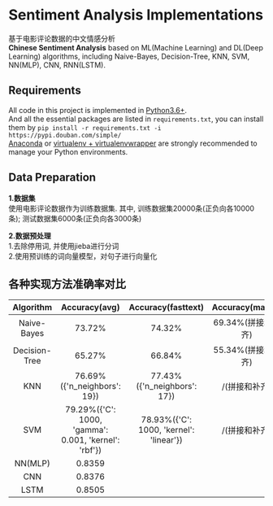 # Sentiment Analysis Implementations
基于电影评论数据的中文情感分析  
**Chinese Sentiment Analysis** based on ML(Machine Learning) and DL(Deep Learning) algorithms, including Naive-Bayes, Decision-Tree, KNN, SVM, NN(MLP), CNN, RNN(LSTM).  

## Requirements
All code in this project is implemented in [Python3.6+](https://www.python.org/downloads/).  
And all the essential packages are listed in `requirements.txt`, you can install them by `pip install -r requirements.txt -i https://pypi.douban.com/simple/`  
[Anaconda](https://docs.anaconda.com/anaconda/) or [virtualenv + virtualenvwrapper](http://www.jianshu.com/p/44ab75fbaef2) are strongly recommended to manage your Python environments.

## Data Preparation
**1.数据集**  
使用电影评论数据作为训练数据集. 其中, 训练数据集20000条(正负向各10000条); 测试数据集6000条(正负向各3000条)  

**2.数据预处理**  
1.去除停用词, 并使用jieba进行分词  
2.使用预训练的词向量模型，对句子进行向量化  

## 各种实现方法准确率对比
| Algorithm | Accuracy(avg) | Accuracy(fasttext) | Accuracy(matrix) |
| :---: | :---: | :---: | :---: |
| Naive-Bayes | 73.72% | 74.32% | 69.34%(拼接和补齐) |
| Decision-Tree | 65.27% | 66.84% | 55.34%(拼接和补齐) |
| KNN | 76.69%({'n_neighbors': 19}) | 77.43%({'n_neighbors': 17}) | /(拼接和补齐) |
| SVM | 79.29%({'C': 1000, 'gamma': 0.001, 'kernel': 'rbf'}) | 78.93%({'C': 1000, 'kernel': 'linear'}) | /(拼接和补齐) |
| NN(MLP) | 0.8359 |  |  |
| CNN | 0.8376 |  |  |
| LSTM | 0.8505 |  |  |
